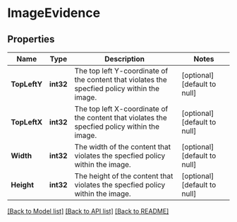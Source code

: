 # ImageEvidence

## Properties
Name | Type | Description | Notes
------------ | ------------- | ------------- | -------------
**TopLeftY** | **int32** | The top left Y-coordinate of the content that violates the specfied policy within the image. | [optional] [default to null]
**TopLeftX** | **int32** | The top left X-coordinate of the content that violates the specfied policy within the image. | [optional] [default to null]
**Width** | **int32** | The width of the content that violates the specfied policy within the image. | [optional] [default to null]
**Height** | **int32** | The height of the content that violates the specfied policy within the image. | [optional] [default to null]

[[Back to Model list]](../README.md#documentation-for-models) [[Back to API list]](../README.md#documentation-for-api-endpoints) [[Back to README]](../README.md)

